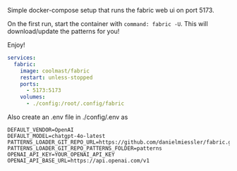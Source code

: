 Simple docker-compose setup that runs the fabric web ui on port 5173.

On the first run, start the container with `command: fabric -U`. This will download/update the patterns for you! 

Enjoy!

```yaml
services:
  fabric:
    image: coolmast/fabric
    restart: unless-stopped
    ports:
      - 5173:5173
    volumes:
      - ./config:/root/.config/fabric
```

Also create an .env file in ./config/.env as

```
DEFAULT_VENDOR=OpenAI
DEFAULT_MODEL=chatgpt-4o-latest
PATTERNS_LOADER_GIT_REPO_URL=https://github.com/danielmiessler/fabric.git
PATTERNS_LOADER_GIT_REPO_PATTERNS_FOLDER=patterns
OPENAI_API_KEY=YOUR_OPENAI_API_KEY
OPENAI_API_BASE_URL=https://api.openai.com/v1
```
